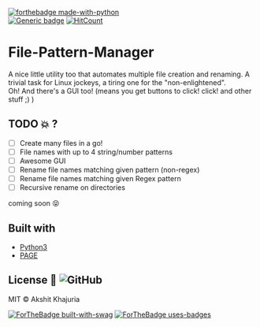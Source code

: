 [![forthebadge made-with-python](http://ForTheBadge.com/images/badges/made-with-python.svg)](https://www.python.org/) <br>
[![Generic badge](https://img.shields.io/badge/Under-Development-lightgrey.svg)](https://shields.io/)
[![HitCount](http://hits.dwyl.com/AkshitKhajuria/File-Pattern-Manager.svg)](http://hits.dwyl.com/AkshitKhajuria/File-Pattern-Manager)

# File-Pattern-Manager

A nice little utility too that automates multiple file creation and renaming. A trivial task for Linux jockeys, a tiring one for the "non-enlightened".<br>
Oh! And there's a GUI too! (means you get buttons to click! click! and other stuff ;) )

## TODO :boom: ?

- [ ] Create many files in a go!
- [ ] File names with up to 4 string/number patterns
- [ ] Awesome GUI
- [ ] Rename file names matching given pattern (non-regex)
- [ ] Rename file names matching given Regex pattern
- [ ] Recursive rename on directories

coming soon :stuck_out_tongue_closed_eyes:

## Built with
- [Python3](https://www.python.org/)
- [PAGE](http://page.sourceforge.net/)

## License :scroll: ![GitHub](https://img.shields.io/github/license/AkshitKhajuria/File-Pattern-Manager)

MIT  © Akshit Khajuria

[![ForTheBadge built-with-swag](http://ForTheBadge.com/images/badges/built-with-swag.svg)](https://GitHub.com/AkshitKhajuria/)
[![ForTheBadge uses-badges](http://ForTheBadge.com/images/badges/uses-badges.svg)](http://ForTheBadge.com)
